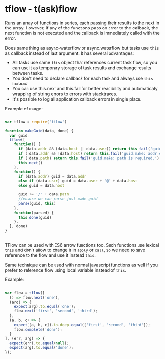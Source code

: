 # tflow - t(ask)flow

Runs an array of functions in series, each passing their results to the next
in the array. However, if any of the functions pass an error to the callback,
the next function is not executed and the callback is immediately called
with the error.

Does same thing as async-waterflow or async.waterflow but
tasks use `this` as callback instead of last argument. It has several
advantages:
 - All tasks use same `this` object that references current task flow, so you
can use it as temporary storage of task results and exchange results between
tasks.
 - You don't need to declare callback for each task and always use `this`
instead.
 - You can use this.next and this.fail for better readibility and automaticaly
wrapping of string errors to errors with stacktraces.
 - It's possible to log all application callback errors in single place.

Example of usage:

```js

var tflow = require('tflow')

function makeGuid(data, done) {
  var guid;
  tflow([
    function() {
      if (data.addr && (data.host || data.user)) return this.fail('guid.make: addr and user&host are mutually exclusive.')
      if (!data.addr && !data.host) return this.fail('guid.make: addr or host are required.')
      if (!data.path) return this.fail('guid.make: path is required.')
      this.next()
    },
    function() {
      if (data.addr) guid = data.addr
      else if (data.user) guid = data.user + '@' + data.host
      else guid = data.host

      guid += '/' + data.path
      //ensure we can parse just made guid
      parse(guid, this)
    },
    function(parsed) {
      this.done(guid)
    },
  ], done)
}
        
```

TFlow can be used with ES6 arrow functions too. Such functions use lexical
`this` and don't allow to change it in `apply` or `call`, so we need to save
reference to the flow and use it instead `this`.

Same technique can be used with normal javascript functions as well if you prefer
to reference flow using local variable instead of `this`. 

Example:


```js

var flow = tflow([
  () => flow.next('one'),
  (arg) => {
    expect(arg).to.equal('one');
    flow.next('first', 'second', 'third');
  },
  (a, b, c) => {
    expect([a, b, c]).to.deep.equal(['first', 'second', 'third']);
    flow.complete('done');
  }
], (err, arg) => {
  expect(err).to.equal(null);
  expect(arg).to.equal('done');
});


```
